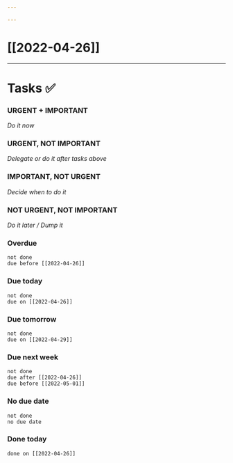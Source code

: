 ```yaml
---

---
```

# [[2022-04-26]]

---

# Tasks ✅

### URGENT + IMPORTANT
*Do it now*


### URGENT, NOT IMPORTANT
*Delegate or do it after tasks above*


### IMPORTANT, NOT URGENT
*Decide when to do it*


### NOT URGENT, NOT IMPORTANT
*Do it later / Dump it*


### Overdue
```tasks
not done
due before [[2022-04-26]]
```

### Due today
```tasks
not done
due on [[2022-04-26]]
```
### Due tomorrow
```tasks
not done
due on [[2022-04-29]]
```
### Due next week
```tasks
not done
due after [[2022-04-26]]
due before [[2022-05-01]]
```

### No due date
```tasks
not done
no due date
```


### Done today
```tasks
done on [[2022-04-26]]
```



